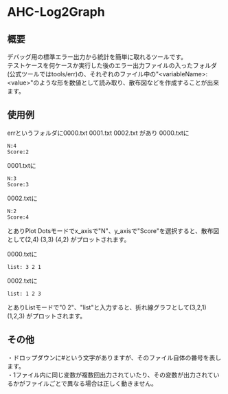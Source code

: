 # AHC-Log2Graph
## 概要
デバッグ用の標準エラー出力から統計を簡単に取れるツールです。<br>
テストケースを何ケースか実行した後のエラー出力ファイルの入ったフォルダ(公式ツールではtools/err)の、それぞれのファイル中の"\<variableName\>:\<value\>"のような形を数値として読み取り、散布図などを作成することが出来ます。
## 使用例
errというフォルダに0000.txt 0001.txt 0002.txt があり
0000.txtに
```
N:4
Score:2
```
0001.txtに
```
N:3
Score:3
```
0002.txtに
```
N:2
Score:4
```
とありPlot Dotsモードでx_axisで"N"、y_axisで"Score"を選択すると、散布図として(2,4) (3,3) (4,2) がプロットされます。

0000.txtに
```
list: 3 2 1
```
0002.txtに
```
list: 1 2 3
```
とありListモードで"0 2"、"list"と入力すると、折れ線グラフとして(3,2,1) (1,2,3) がプロットされます。
## その他
・ドロップダウンに#という文字がありますが、そのファイル自体の番号を表します。<br>
・1ファイル内に同じ変数が複数回出力されていたり、その変数が出力されているかがファイルごとで異なる場合は正しく動きません。
